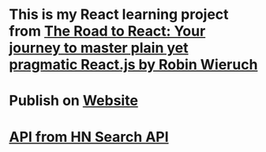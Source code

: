 # This is my React learning project from [The Road to React: Your journey to master plain yet pragmatic React.js by Robin Wieruch](https://www.amazon.com/Road-learn-React-pragmatic-React-js/dp/172004399X/ref=sr_1_6?dib=eyJ2IjoiMSJ9.53MQSm_o6TMWOis8Wqin8RWwt3sbPFaqdF0LqBNIKdodc8DtvvwerRUrV6W5D_NOp85LsMS8ICrkz2NWcVMTw1RaMEhCdPsf7aiYIPGTIovYGjQj-H4Ao7BpTQRID6Wlp6MLZRNFJ8YBGraunYSOsNB4UigmkCDI1ypgSh2j317Vlw2yy8ZdOo_YjK_okMlQR_5y5USoEu1Vp42exR_9x51CsugF4CX83N_dpXkboQ4x6nzeJRYCZsyyhjx1KHsDFjR-A9SfhNtr0H8rqQKblrIwEcRO0fVpMet9atH9854.Wqv2SS8b7hramt01ZuzjqeRSNsVUuBf7IvqjyDwxtLs&dib_tag=se&keywords=react&qid=1711771920&sr=8-6)

# Publish on [Website](https://kevincoming.github.io/my-hacker-news/)

# [API from HN Search API](https://hn.algolia.com/api)

